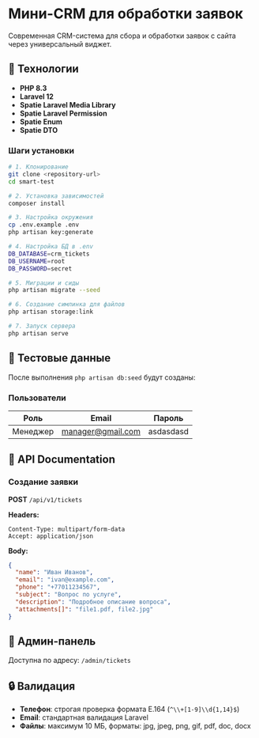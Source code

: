 # Мини-CRM для обработки заявок

Современная CRM-система для сбора и обработки заявок с сайта через универсальный виджет.

## 🚀 Технологии

- **PHP 8.3**
- **Laravel 12**
- **Spatie Laravel Media Library** 
- **Spatie Laravel Permission**
- **Spatie Enum**
- **Spatie DTO**

### Шаги установки

```bash
# 1. Клонирование
git clone <repository-url>
cd smart-test

# 2. Установка зависимостей
composer install

# 3. Настройка окружения
cp .env.example .env
php artisan key:generate

# 4. Настройка БД в .env
DB_DATABASE=crm_tickets
DB_USERNAME=root
DB_PASSWORD=secret

# 5. Миграции и сиды
php artisan migrate --seed

# 6. Создание симлинка для файлов
php artisan storage:link

# 7. Запуск сервера
php artisan serve
```

## 🔑 Тестовые данные

После выполнения `php artisan db:seed` будут созданы:

### Пользователи

| Роль | Email | Пароль |
|------|-------|--------|
| Менеджер | manager@gmail.com | asdasdasd |


## 🔌 API Documentation

### Создание заявки

**POST** `/api/v1/tickets`

**Headers:**
```
Content-Type: multipart/form-data
Accept: application/json
```

**Body:**
```json
{
  "name": "Иван Иванов",
  "email": "ivan@example.com",
  "phone": "+77011234567",
  "subject": "Вопрос по услуге",
  "description": "Подробное описание вопроса",
  "attachments[]": "file1.pdf, file2.jpg"
}
```


## 🎯 Админ-панель

Доступна по адресу: `/admin/tickets`

## 🔒 Валидация

- **Телефон**: строгая проверка формата E.164 (`^\\+[1-9]\\d{1,14}$`)
- **Email**: стандартная валидация Laravel
- **Файлы**: максимум 10 МБ, форматы: jpg, jpeg, png, gif, pdf, doc, docx
